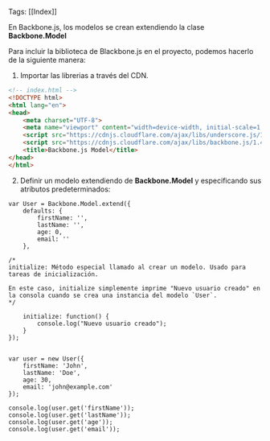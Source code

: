 Tags: [[Index]]

En Backbone.js, los modelos se crean extendiendo la clase **Backbone.Model**

Para incluir la biblioteca de Blackbone.js en el proyecto, podemos hacerlo de la siguiente manera:

1. Importar las librerias a través del CDN.

``` HTML
<!-- index.html -->
<!DOCTYPE html>
<html lang="en">
<head>
    <meta charset="UTF-8">
    <meta name="viewport" content="width=device-width, initial-scale=1.0">
    <script src="https://cdnjs.cloudflare.com/ajax/libs/underscore.js/1.9.1/underscore-min.js"></script>
    <script src="https://cdnjs.cloudflare.com/ajax/libs/backbone.js/1.4.0/backbone-min.js"></script>
    <title>Backbone.js Model</title>
</head>
</html>
```

2. Definir un modelo extendiendo de **Backbone.Model** y especificando sus atributos predeterminados:

``` Js
var User = Backbone.Model.extend({
    defaults: {
        firstName: '',
        lastName: '',
        age: 0,
        email: ''
    },

/*
initialize: Método especial llamado al crear un modelo. Usado para tareas de inicialización.

En este caso, initialize simplemente imprime "Nuevo usuario creado" en la consola cuando se crea una instancia del modelo `User`.
*/

    initialize: function() {
        console.log("Nuevo usuario creado");
    }
});

  
var user = new User({
    firstName: 'John',
    lastName: 'Doe',
    age: 30,
    email: 'john@example.com'
});

console.log(user.get('firstName'));
console.log(user.get('lastName'));
console.log(user.get('age'));
console.log(user.get('email'));
```